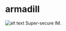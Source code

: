 # armadill
![alt text](https://travis-ci.org/santomet/armadill.svg?branch=master "Travis")
Super-secure IM. 


